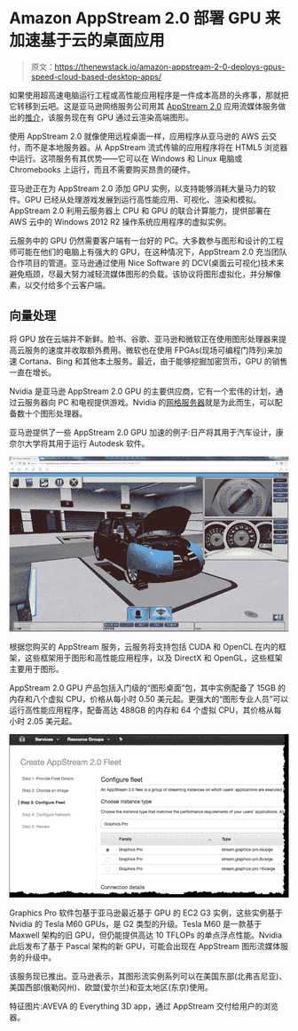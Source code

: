 # Amazon AppStream 2.0 部署 GPU 来加速基于云的桌面应用

> 原文：<https://thenewstack.io/amazon-appstream-2-0-deploys-gpus-speed-cloud-based-desktop-apps/>

如果使用超高速电脑运行工程或高性能应用程序是一件成本高昂的头疼事，那就把它转移到云吧。这是亚马逊网络服务公司用其 [AppStream 2.0](https://aws.amazon.com/appstream2/) 应用流媒体服务做出的[推介](https://aws.amazon.com/blogs/aws/new-gpu-powered-streaming-instances-for-amazon-appstream-2-0/)，该服务现在有 GPU 通过云渲染高端图形。

使用 AppStream 2.0 就像使用远程桌面一样，应用程序从亚马逊的 AWS 云交付，而不是本地服务器。从 AppStream 流式传输的应用程序将在 HTML5 浏览器中运行。这项服务有其优势——它可以在 Windows 和 Linux 电脑或 Chromebooks 上运行，而且不需要购买昂贵的硬件。

亚马逊正在为 AppStream 2.0 添加 GPU 实例，以支持能够消耗大量马力的软件。GPU 已经从处理游戏发展到运行高性能应用、可视化、渲染和模拟。AppStream 2.0 利用云服务器上 CPU 和 GPU 的联合计算能力，提供部署在 AWS 云中的 Windows 2012 R2 操作系统应用程序的虚拟实例。

云服务中的 GPU 仍然需要客户端有一台好的 PC。大多数参与图形和设计的工程师可能在他们的电脑上有强大的 GPU，在这种情况下，AppStream 2.0 充当团队合作项目的管道。亚马逊通过使用 Nice Software 的 DCV(桌面云可视化)技术来避免瓶颈，尽最大努力减轻流媒体图形的负载。该协议将图形虚拟化，并分解像素，以交付给多个云客户端。

## 向量处理

将 GPU 放在云端并不新鲜。脸书、谷歌、亚马逊和微软正在使用图形处理器来提高云服务的速度并收取额外费用。微软也在使用 FPGAs(现场可编程门阵列)来加速 Cortana、Bing 和其他本土服务。最近，由于能够挖掘加密货币，GPU 的销售一直在增长。

Nvidia 是亚马逊 AppStream 2.0 GPU 的主要供应商，它有一个宏伟的计划，通过云服务器向 PC 和电视提供游戏。Nvidia 的[网格服务器](http://www.nvidia.com/object/nvidia-grid.html)就是为此而生，可以配备数十个图形处理器。

亚马逊提供了一些 AppStream 2.0 GPU 加速的例子:日产将其用于汽车设计，康奈尔大学将其用于运行 Autodesk 软件。

[![](img/f06c6386b731aa25a04ce362fe254fbb.png)](https://aws.amazon.com/blogs/aws/new-gpu-powered-streaming-instances-for-amazon-appstream-2-0/)

根据您购买的 AppStream 服务，云服务将支持包括 CUDA 和 OpenCL 在内的框架，这些框架用于图形和高性能应用程序，以及 DirectX 和 OpenGL，这些框架主要用于图形。

AppStream 2.0 GPU 产品包括入门级的“图形桌面”包，其中实例配备了 15GB 的内存和八个虚拟 CPU，价格从每小时 0.50 美元起。更强大的“图形专业人员”可以运行高性能应用程序，配备高达 488GB 的内存和 64 个虚拟 CPU，其价格从每小时 2.05 美元起。

[![](img/0a6b0aa2d444d850fea4d67ca757e578.png)](https://aws.amazon.com/blogs/aws/new-gpu-powered-streaming-instances-for-amazon-appstream-2-0/)

Graphics Pro 软件包基于亚马逊最近基于 GPU 的 EC2 G3 实例，这些实例基于 Nvidia 的 Tesla M60 GPUs，是 G2 类型的升级。Tesla M60 是一款基于 Maxwell 架构的旧 GPU，但仍能提供高达 10 TFLOPs 的单点浮点性能。Nvidia 此后发布了基于 Pascal 架构的新 GPU，可能会出现在 AppStream 图形流媒体服务的升级中。

该服务现已推出。亚马逊表示，其图形流实例系列可以在美国东部(北弗吉尼亚)、美国西部(俄勒冈州)、欧盟(爱尔兰)和亚太地区(东京)使用。

特征图片:AVEVA 的 Everything 3D app，通过 AppStream 交付给用户的浏览器。

<svg xmlns:xlink="http://www.w3.org/1999/xlink" viewBox="0 0 68 31" version="1.1"><title>Group</title> <desc>Created with Sketch.</desc></svg>